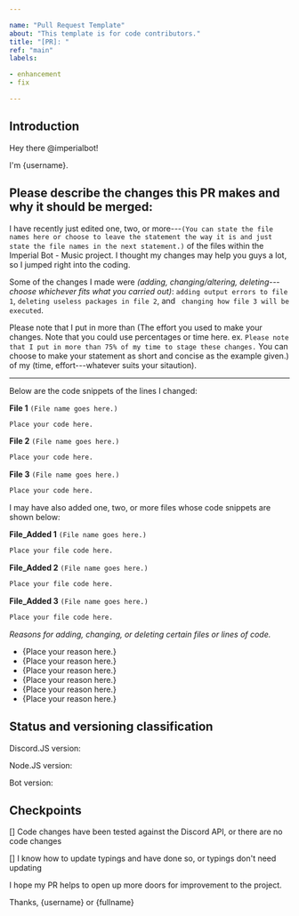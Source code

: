 ```yaml
---

name: "Pull Request Template"
about: "This template is for code contributors."
title: "[PR]: "
ref: "main"
labels:

- enhancement
- fix

---
```


## Introduction

Hey there @imperialbot!

I'm {username}. <!--(Please feel free to add your location. We don't advise and strictly recommend that you don't put your street address here as it may put you prone to attacks like daylight robbery, mugging and more. Your country will do just fine. Also note that this will help us know how far our project has traveled the globe.)-->

## Please describe the changes this PR makes and why it should be merged:

I have recently just edited one, two, or more---`(You can state the file names here or choose to leave the statement the way it is and just state the file names in the next statement.)` of the files within the Imperial Bot - Music project.
I thought my changes may help you guys a lot, so I jumped right into the coding.

Some of the changes I made were *(adding, changing/altering, deleting---choose whichever fits what you carried out)*: `adding output errors to file 1`, `deleting useless packages in file 2`, and ` changing how file 3 will be executed`.

Please note that I put in more than (The effort you used to make your changes. Note that you could use percentages or time here. ex. `Please note that I put in more than 75% of my time to stage these changes.` You can choose to make your statement as short and concise as the example given.) of my (time, effort---whatever suits your sitaution).

***

Below are the code snippets of the lines I changed:

**File 1** `(File name goes here.)`

```bash
Place your code here.
```

**File 2** `(File name goes here.)`

```bash
Place your code here.
```

**File 3** `(File name goes here.)`

```bash
Place your code here.
```

I may have also added one, two, or more files whose code snippets are shown below:

**File_Added 1** `(File name goes here.)`

```bash
Place your file code here.
```

**File_Added 2** `(File name goes here.)`

```bash
Place your file code here.
```

**File_Added 3** `(File name goes here.)`

```bash
Place your file code here.
```

*Reasons for adding, changing, or deleting certain files or lines of code.*

- {Place your reason here.}
- {Place your reason here.}
- {Place your reason here.}
- {Place your reason here.}
- {Place your reason here.}
- {Place your reason here.}

## Status and versioning classification

Discord.JS version:

Node.JS version: 

Bot version: 

## Checkpoints

[] Code changes have been tested against the Discord API, or there are no code changes

[] I know how to update typings and have done so, or typings don't need updating


I hope my PR helps to open up more doors for improvement to the project.

Thanks,
{username} or {fullname}

<!-- 
- Write in camelCase, not snake_case.
- Do not push to master/main without testing your changes first, make a branch
  if you have to. 
-->
